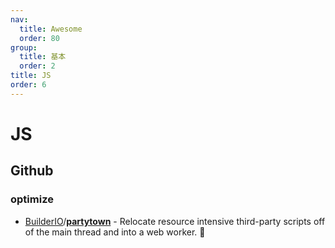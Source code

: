 ```yaml
---
nav:
  title: Awesome
  order: 80
group:
  title: 基本
  order: 2
title: JS
order: 6
---
```


# JS

## Github

### optimize

- [BuilderIO](https://github.com/BuilderIO?type=source)/**[partytown](https://github.com/BuilderIO/partytown)** - Relocate resource intensive third-party scripts off of the main thread and into a web worker. 🎉
